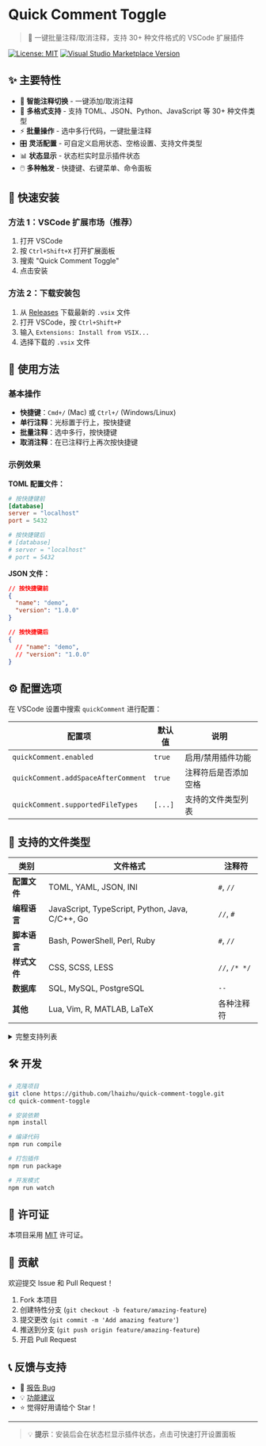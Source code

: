 # Quick Comment Toggle

> 🚀 一键批量注释/取消注释，支持 30+ 种文件格式的 VSCode 扩展插件

[![License: MIT](https://img.shields.io/badge/License-MIT-yellow.svg)](https://opensource.org/licenses/MIT)
[![Visual Studio Marketplace Version](https://img.shields.io/visual-studio-marketplace/v/lhaizhu.quick-comment-toggle)](https://marketplace.visualstudio.com/items?itemName=lhaizhu.quick-comment-toggle)

## ✨ 主要特性

- 🎯 **智能注释切换** - 一键添加/取消注释
- 📁 **多格式支持** - 支持 TOML、JSON、Python、JavaScript 等 30+ 种文件类型
- ⚡ **批量操作** - 选中多行代码，一键批量注释
- 🎛️ **灵活配置** - 可自定义启用状态、空格设置、支持文件类型
- 📊 **状态显示** - 状态栏实时显示插件状态
- 🖱️ **多种触发** - 快捷键、右键菜单、命令面板

## 🚀 快速安装

### 方法 1：VSCode 扩展市场（推荐）
1. 打开 VSCode
2. 按 `Ctrl+Shift+X` 打开扩展面板
3. 搜索 "Quick Comment Toggle"
4. 点击安装

### 方法 2：下载安装包
1. 从 [Releases](https://github.com/lhaizhu/quick-comment-toggle/releases) 下载最新的 `.vsix` 文件
2. 打开 VSCode，按 `Ctrl+Shift+P`
3. 输入 `Extensions: Install from VSIX...`
4. 选择下载的 `.vsix` 文件

## 📖 使用方法

### 基本操作
- **快捷键**：`Cmd+/` (Mac) 或 `Ctrl+/` (Windows/Linux)
- **单行注释**：光标置于行上，按快捷键
- **批量注释**：选中多行，按快捷键
- **取消注释**：在已注释行上再次按快捷键

### 示例效果

**TOML 配置文件：**
```toml
# 按快捷键前
[database]
server = "localhost"
port = 5432

# 按快捷键后
# [database]
# server = "localhost"
# port = 5432
```

**JSON 文件：**
```json
// 按快捷键前
{
  "name": "demo",
  "version": "1.0.0"
}

// 按快捷键后
{
  // "name": "demo",
  // "version": "1.0.0"
}
```

## ⚙️ 配置选项

在 VSCode 设置中搜索 `quickComment` 进行配置：

| 配置项 | 默认值 | 说明 |
|--------|--------|------|
| `quickComment.enabled` | `true` | 启用/禁用插件功能 |
| `quickComment.addSpaceAfterComment` | `true` | 注释符后是否添加空格 |
| `quickComment.supportedFileTypes` | `[...]` | 支持的文件类型列表 |

## 📁 支持的文件类型

| 类别 | 文件格式 | 注释符 |
|------|----------|--------|
| **配置文件** | TOML, YAML, JSON, INI | `#`, `//` |
| **编程语言** | JavaScript, TypeScript, Python, Java, C/C++, Go | `//`, `#` |
| **脚本语言** | Bash, PowerShell, Perl, Ruby | `#`, `//` |
| **样式文件** | CSS, SCSS, LESS | `//`, `/* */` |
| **数据库** | SQL, MySQL, PostgreSQL | `--` |
| **其他** | Lua, Vim, R, MATLAB, LaTeX | 各种注释符 |

<details>
<summary>完整支持列表</summary>

```
javascript, typescript, python, java, c, cpp, csharp, go, rust, php,
swift, kotlin, bash, shell, sh, zsh, fish, powershell, perl, ruby,
yaml, yml, toml, ini, conf, properties, dockerfile, gitignore,
html, xml, svg, css, scss, sass, less, json, jsonc,
sql, mysql, postgresql, lua, vim, r, matlab, tex, latex
```
</details>

## 🛠️ 开发

```bash
# 克隆项目
git clone https://github.com/lhaizhu/quick-comment-toggle.git
cd quick-comment-toggle

# 安装依赖
npm install

# 编译代码
npm run compile

# 打包插件
npm run package

# 开发模式
npm run watch
```

## 📄 许可证

本项目采用 [MIT](LICENSE) 许可证。

## 🤝 贡献

欢迎提交 Issue 和 Pull Request！

1. Fork 本项目
2. 创建特性分支 (`git checkout -b feature/amazing-feature`)
3. 提交更改 (`git commit -m 'Add amazing feature'`)
4. 推送到分支 (`git push origin feature/amazing-feature`)
5. 开启 Pull Request

## 📞 反馈与支持

- 🐛 [报告 Bug](https://github.com/lhaizhu/quick-comment-toggle/issues)
- 💡 [功能建议](https://github.com/lhaizhu/quick-comment-toggle/issues)
- ⭐ 觉得好用请给个 Star！

---

> 💡 **提示**：安装后会在状态栏显示插件状态，点击可快速打开设置面板